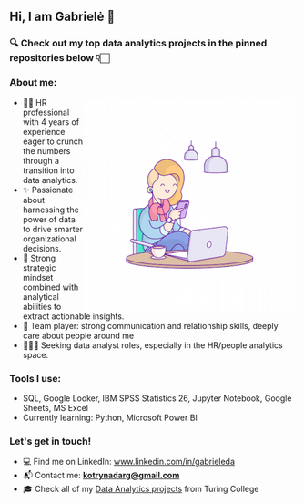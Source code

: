 ## Hi, I am Gabrielė 👋


### 🔍 Check out my top data analytics projects in the pinned repositories below 👇🏻 

### About me:  
<img align="right" alt="GIF" src="https://github.com/Melisandeimago/Melisandeimago/blob/main/Gif.gif" />

- 👯‍♀️ HR professional with 4 years of experience eager to crunch the numbers through a transition into data analytics.
- ✨ Passionate about harnessing the power of data to drive smarter organizational decisions.
- 🧠 Strong strategic mindset combined with analytical abilities to extract actionable insights.
- 💬 Team player: strong communication and relationship skills, deeply care about people around me
- 🕵🏻‍♀️ Seeking data analyst roles, especially in the HR/people analytics space.

### Tools I use: 

- SQL, Google Looker, IBM SPSS Statistics 26, Jupyter Notebook, Google Sheets, MS Excel
- Currently learning: Python, Microsoft Power BI
  
### Let's get in touch!   
- 💻 Find me on LinkedIn: www.linkedin.com/in/gabrieleda
- 📬 Contact me: **kotrynadarg@gmail.com**
- 🎓 Check all of my [Data Analytics projects](https://github.com/Melisandeimago?tab=repositories) from Turing College

